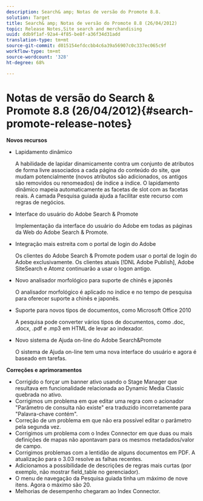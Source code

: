 ```yaml
---
description: Search& amp; Notas de versão do Promote 8.8.
solution: Target
title: Search& amp; Notas de versão do Promote 8.8 (26/04/2012)
topic: Release Notes,Site search and merchandising
uuid: ddb9f1af-92a4-4f85-be8f-a36f34d31add
translation-type: tm+mt
source-git-commit: d015154efdccbb4c6a39a56907c0c337ec065c9f
workflow-type: tm+mt
source-wordcount: '328'
ht-degree: 68%

---
```



# Notas de versão do Search &amp; Promote 8.8 (26/04/2012){#search-promote-release-notes}

**Novos recursos**

* Lapidamento dinâmico

   A habilidade de lapidar dinamicamente contra um conjunto de atributos de forma livre associados a cada página do conteúdo do site, que mudam potencialmente (novos atributos são adicionados, os antigos são removidos ou renomeados) de índice a índice. O lapidamento dinâmico mapeia automaticamente as facetas de slot com as facetas reais. A camada Pesquisa guiada ajuda a facilitar este recurso com regras de negócios.
* Interface do usuário do Adobe Search &amp; Promote

   Implementação da interface do usuário do Adobe em todas as páginas da Web do Adobe Search &amp; Promote.
* Integração mais estreita com o portal de login do Adobe

   Os clientes do Adobe Search &amp; Promote podem usar o portal de login do Adobe exclusivamente. Os clientes atuais [!DNL Adobe Publish], Adobe SiteSearch e Atomz continuarão a usar o logon antigo.
* Novo analisador morfológico para suporte de chinês e japonês

   O analisador morfológico é aplicado no índice e no tempo de pesquisa para oferecer suporte a chinês e japonês.
* Suporte para novos tipos de documentos, como Microsoft Office 2010

   A pesquisa pode converter vários tipos de documentos, como .doc, .docx, .pdf e .mp3 em HTML de levar ao indexador.
* Novo sistema de Ajuda on-line do Adobe Search&amp;Promote

   O sistema de Ajuda on-line tem uma nova interface do usuário e agora é baseado em tarefas.

**Correções e aprimoramentos**

* Corrigido o forçar um banner ativo usando o Stage Manager que resultava em funcionalidade relacionada ao Dynamic Media Classic quebrada no ativo.
* Corrigimos um problema em que editar uma regra com o acionador &quot;Parâmetro de consulta não existe&quot; era traduzido incorretamente para &quot;Palavra-chave contém&quot;.
* Correção de um problema em que não era possível editar o parâmetro pela segunda vez.
* Corrigimos um problema com o Index Connector em que duas ou mais definições de mapas não apontavam para os mesmos metadados/valor de campo.
* Corrigimos problemas com a lentidão de alguns documentos em PDF. A atualização para o 3.03 resolve as falhas recentes.
* Adicionamos a possibilidade de descrições de regras mais curtas (por exemplo, não mostrar field_table no gerenciador).
* O menu de navegação da Pesquisa guiada tinha um máximo de nove itens. Agora o máximo são 20.
* Melhorias de desempenho chegaram ao Index Connector.

